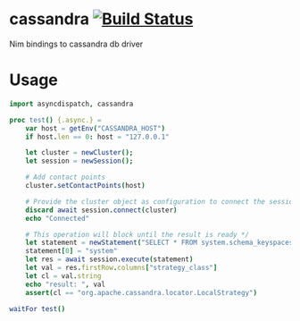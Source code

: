 # cassandra [![Build Status](https://travis-ci.org/yglukhov/cassandra.svg?branch=master)](https://travis-ci.org/yglukhov/cassandra)
Nim bindings to cassandra db driver

# Usage
```nim
import asyncdispatch, cassandra

proc test() {.async.} =
    var host = getEnv("CASSANDRA_HOST")
    if host.len == 0: host = "127.0.0.1"

    let cluster = newCluster();
    let session = newSession();

    # Add contact points
    cluster.setContactPoints(host)

    # Provide the cluster object as configuration to connect the session */
    discard await session.connect(cluster)
    echo "Connected"

    # This operation will block until the result is ready */
    let statement = newStatement("SELECT * FROM system.schema_keyspaces WHERE keyspace_name = ?")
    statement[0] = "system"
    let res = await session.execute(statement)
    let val = res.firstRow.columns["strategy_class"]
    let cl = val.string
    echo "result: ", val
    assert(cl == "org.apache.cassandra.locator.LocalStrategy")

waitFor test()
```
